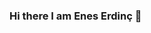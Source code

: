 ### Hi there I am Enes Erdinç 👋

<!--
**ErdincEnesTopcu/ErdincEnesTOPCU** is a ✨ _special_ ✨ repository because its `README.md` (this file) appears on your GitHub profile.

Here are some ideas to get you started:

- 🔭 I’m currently working on PYTHON,DataAnalysis
- 🌱 I’m currently learning SQL
- 👯 I’m looking to collaborate on ...
- 🤔 I’m looking for help with Machine Learning
- 💬 Ask me about ...
- 📫 How to reach me: 
- 😄 Pronouns: he/his
- ⚡ Fun fact: ...
-->
